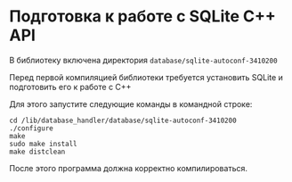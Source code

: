# Подготовка к работе с SQLite C++ API

В библиотеку включена директория ```database/sqlite-autoconf-3410200```

Перед первой компиляцией библиотеки требуется установить SQLite и подготовить его к работе с C++

Для этого запустите следующие команды в командной строке:
```shell
cd /lib/database_handler/database/sqlite-autoconf-3410200
./configure
make
sudo make install
make distclean
```

После этого программа должна корректно компилироваться.
